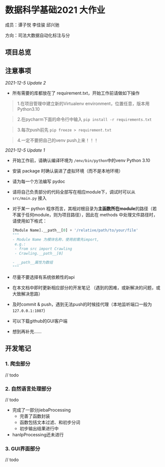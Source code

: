# 数据科学基础2021 大作业

成员：谭子悦 李佳骏 邱兴驰

方向：司法大数据自动化标注与分

## 项目总览



## 注意事项

*2021-12-5 Update 2*
- 所有需要的库都放在了 requirement.txt，开始工作前请做如下操作
> 1.在项目管理中建立新的Virtualenv environment，位置任意，版本用Python3.10
 
> 2.在pycharm下面的命令行中输入 `pip install -r requirements.txt`

> 3.每次push前先 `pip freeze > requirement.txt`

> 4.一定不要把自己的venv push上来！！！

*2021-12-5 Update 1*

- 开始工作前，请确认编译环境为 `/env/bin/python`中的venv Python 3.10
- 安装 package 时确认装进了虚拟环境（而不是本地环境）
- 请为每一个方法编写 pydoc
- 请将自己负责部分的代码全部写在相应module下，调试时可以从 `src/main.py` 接入

- 对于某一 python 程序而言，其相对根目录为**主函数所在module**的路径（若不属于任何module，则为项目路径），因此在 methods 中处理文件路径时，请使用如下格式：

   ```python
   [Module Name].__path__[0] + '/relative/path/to/your/file'
   """
   - Module Name 为模块名称，使用前需先import, 
   	e.g.: 
   	- from src import Crawling
   	- Crawling.__path__[0]
   	
   - __path__属性为数组
   """
   ```

- 尽量不要选择有系统依赖性的api
- 在本文档中即时更新相应部分的开发笔记 （遇到的困难，或新解决的问题，或大致解决思路）
- 及时commit & push，遇到无法push的时候挂代理（本地监听端口一般为 `127.0.0.1:1087`）
- 可以下载github的GUI客户端
- 想到再补充......

## 开发笔记

### 1. 爬虫部分

// todo

### 2. 自然语言处理部分

// todo
- 完成了一部分jiebaProcessing
  - 完善了函数封装
  - 函数包括文本过滤、和初步分词
  - 初步输出结果进行中
- hanlpProcessing还未进行

### 3. GUI界面部分

// todo